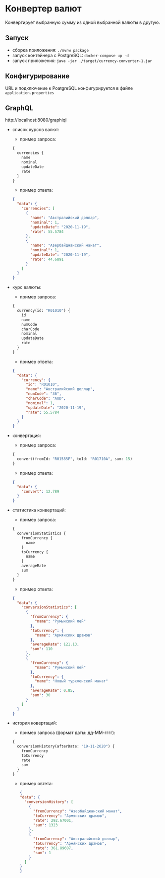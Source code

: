 # Конвертер валют
Конвертирует выбранную сумму из одной выбранной валюты в другую.

## Запуск
- сборка приложения: `./mvnw package`
- запуск контейнера с PostgreSQL: `docker-compose up -d`
- запуск приложения: `java -jar ./target/currency-converter-1.jar`

## Конфигурирование
URL и подключение к PoatgreSQL конфигурируется в файле `application.properties`

## GraphQL
http://localhost:8080/graphiql

- список курсов валют:
    - пример запроса:
    ```graphql
    {
      currencies {
        name
        nominal
        updateDate
        rate
      }
    }
    ```
    - пример ответа:
    ```json
    {
      "data": {
        "currencies": [
          {
            "name": "Австралийский доллар",
            "nominal": 1,
            "updateDate": "2020-11-19",
            "rate": 55.5784
          },
          {
            "name": "Азербайджанский манат",
            "nominal": 1,
            "updateDate": "2020-11-19",
            "rate": 44.6891
          }
        ]
      }
    }
    ```

- курс валюты:
    - пример запроса:
    ```graphql
    {
      currency(id: "R01010") {
        id
        name
        numCode
        charCode
        nominal
        updateDate
        rate
      }
    }
    ```
    - пример ответа:
    ```json
    {
      "data": {
        "currency": {
          "id": "R01010",
          "name": "Австралийский доллар",
          "numCode": "36",
          "charCode": "AUD",
          "nominal": 1,
          "updateDate": "2020-11-19",
          "rate": 55.5784
        }
      }
    }
    ```

- конвертация:
    - пример запроса:
    ```graphql
    {
      convert(fromId: "R01585F", toId: "R01710A", sum: 15)
    }
    ```
    - пример ответа:
    ```json
    {
      "data": {
        "convert": 12.789
      }
    }
    ```
- статистика конвертаций:
    - пример запроса:
    ```graphql
    {
      conversionStatistics {
        fromCurrency {
          name
        }
        toCurrency {
          name
        }
        averageRate
        sum
      }
    }
    ```
    - пример ответа:
    ```json
    {
      "data": {
        "conversionStatistics": [
          {
            "fromCurrency": {
              "name": "Румынский лей"
            },
            "toCurrency": {
              "name": "Армянских драмов"
            },
            "averageRate": 121.13,
            "sum": 110
          },
          {
            "fromCurrency": {
              "name": "Румынский лей"
            },
            "toCurrency": {
              "name": "Новый туркменский манат"
            },
            "averageRate": 0.85,
            "sum": 30
          }
        ]
      }
    }
    ```
- история ковертаций:
    - пример запроса (формат даты: дд-ММ-гггг):
    ```graphql
    {
      conversionHistory(afterDate: "19-11-2020") {
        fromCurrency
        toCurrency
        rate
        sum
      }
    }
    ```
  - пример овтета:
    ```json
    {
    "data": {
      "conversionHistory": [
        {
          "fromCurrency": "Азербайджанский манат",
          "toCurrency": "Армянских драмов",
          "rate": 292.67001,
          "sum": 1323
        },
        {
          "fromCurrency": "Австралийский доллар",
          "toCurrency": "Армянских драмов",
          "rate": 361.89607,
          "sum": 1
        }
      ]
    }
    }
    ```